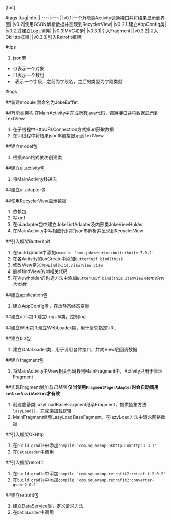 [toc]

#tags
|tag|info|
|:---:|:---:|
|v0.1|一个万能类Activity调通接口并将结果显示到界面|
|v0.2|使用GSON解析数据并呈现到RecyclerView|
|v0.2.1|建立AppConfig类|
|v0.2.2|建立LogUtil类|
|v0.3|MVC初步|
|v0.3.1|引入Fragment|
|v0.3.2|引入OkHttp框架|
|v0.3.3|引入Retrofit框架|

#tips
1. json串
 - `{}`表示一个对象
 - `[]`表示一个数组
 - `:`表示一个字段，之前为字段名，之后的类型为字段类型
 
#logs
 
##新建module
暂命名为JokeBuffet

##万能类架构
在MainActivity中完成所有java代码，调通接口并将数据显示到TextView
1. 在子线程中HttpURLConnection方式掉url获取数据
1. 在UI线程中将结果json串直接显示到TextView

##建立model包
1. 根据json格式依次创建类

##建立ui.activity包
1. 将MainActivity移进去

##建立ui.adapter包

##使用RecyclerView显示数据
1. 依赖包
1. 写xml
1. 在ui.adapter包中建立JokeListAdapter及内部类JokeViewHolder
1. 在MainActivity中写相应代码将json串解析并呈现到RecyclerView

##引入框架ButterKnif
1. 在build.gradle中添加`compile 'com.jakewharton:butterknife:7.0.1'`
1. 在各Activity的onCreate中添加`ButterKnif.bind(this)`
1. 修改View定义为`@Bind(R.id.view)View view`
1. 删掉findViewById相关代码
1. 在Viewholder的构造方法中添加`ButterKnif.bind(this,itemView)`*itemView为参数*

##建立application包
1. 建立AppConfig类，存放静态终态变量

##建立utils包
1.建立LogUtil类，控制log

##建立Web包
1.建立WebLoader类，用于请求指定URL

##建立biz包
1. 建立DataLoader类，用于调用各种接口，并向View层回调数据

##建立fragment包
1. 将MainActivity中View相关代码移到MainFragment中，Activity只用于管理Fragment

##实现Fragment懒加载*已移除*
**仅当使用`FragmentPagerAdapter`时会自动调用`setUserVisibleHint`才有效**
1. 创建虚基类LazyLoadBaseFragment继承Fragment，提供抽象方法`lazyLoad()`，完成懒加载逻辑
1. MainFragment继承LazyLoadBaseFagment，在lazyLoad方法中请求网络数据

##引入框架OkHttp
1. 在`build.gradle`中添加`compile 'com.squareup.okhttp3:okhttp:3.3.1'`
1. 在`DataLoader`中调用

##引入框架retrofit
1. 在`build.gradle`中添加`compile 'com.squareup.retrofit2:retrofit:2.0.2'`
1. 在`build.gradle`中添加`compile 'com.squareup.retrofit2:converter-gson:2.0.1'`

##建立retrofit包
1. 建立DataService类，定义请求方法
1. 在`DataLoader`中调用